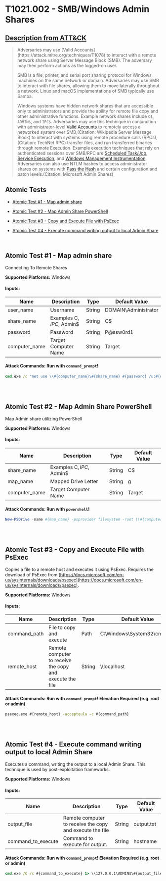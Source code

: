 # T1021.002 - SMB/Windows Admin Shares
## [Description from ATT&CK](https://attack.mitre.org/wiki/Technique/T1021.002)
<blockquote>Adversaries may use [Valid Accounts](https://attack.mitre.org/techniques/T1078) to interact with a remote network share using Server Message Block (SMB). The adversary may then perform actions as the logged-on user.

SMB is a file, printer, and serial port sharing protocol for Windows machines on the same network or domain. Adversaries may use SMB to interact with file shares, allowing them to move laterally throughout a network. Linux and macOS implementations of SMB typically use Samba.

Windows systems have hidden network shares that are accessible only to administrators and provide the ability for remote file copy and other administrative functions. Example network shares include `C$`, `ADMIN$`, and `IPC$`. Adversaries may use this technique in conjunction with administrator-level [Valid Accounts](https://attack.mitre.org/techniques/T1078) to remotely access a networked system over SMB,(Citation: Wikipedia Server Message Block) to interact with systems using remote procedure calls (RPCs),(Citation: TechNet RPC) transfer files, and run transferred binaries through remote Execution. Example execution techniques that rely on authenticated sessions over SMB/RPC are [Scheduled Task/Job](https://attack.mitre.org/techniques/T1053), [Service Execution](https://attack.mitre.org/techniques/T1569/002), and [Windows Management Instrumentation](https://attack.mitre.org/techniques/T1047). Adversaries can also use NTLM hashes to access administrator shares on systems with [Pass the Hash](https://attack.mitre.org/techniques/T1550/002) and certain configuration and patch levels.(Citation: Microsoft Admin Shares)</blockquote>

## Atomic Tests

- [Atomic Test #1 - Map admin share](#atomic-test-1---map-admin-share)

- [Atomic Test #2 - Map Admin Share PowerShell](#atomic-test-2---map-admin-share-powershell)

- [Atomic Test #3 - Copy and Execute File with PsExec](#atomic-test-3---copy-and-execute-file-with-psexec)

- [Atomic Test #4 - Execute command writing output to local Admin Share](#atomic-test-4---execute-command-writing-output-to-local-admin-share)


<br/>

## Atomic Test #1 - Map admin share
Connecting To Remote Shares

**Supported Platforms:** Windows




#### Inputs:
| Name | Description | Type | Default Value | 
|------|-------------|------|---------------|
| user_name | Username | String | DOMAIN&#92;Administrator|
| share_name | Examples C$, IPC$, Admin$ | String | C$|
| password | Password | String | P@ssw0rd1|
| computer_name | Target Computer Name | String | Target|


#### Attack Commands: Run with `command_prompt`! 


```cmd
cmd.exe /c "net use \\#{computer_name}\#{share_name} #{password} /u:#{user_name}"
```






<br/>
<br/>

## Atomic Test #2 - Map Admin Share PowerShell
Map Admin share utilizing PowerShell

**Supported Platforms:** Windows




#### Inputs:
| Name | Description | Type | Default Value | 
|------|-------------|------|---------------|
| share_name | Examples C$, IPC$, Admin$ | String | C$|
| map_name | Mapped Drive Letter | String | g|
| computer_name | Target Computer Name | String | Target|


#### Attack Commands: Run with `powershell`! 


```powershell
New-PSDrive -name #{map_name} -psprovider filesystem -root \\#{computer_name}\#{share_name}
```






<br/>
<br/>

## Atomic Test #3 - Copy and Execute File with PsExec
Copies a file to a remote host and executes it using PsExec. Requires the download of PsExec from [https://docs.microsoft.com/en-us/sysinternals/downloads/psexec](https://docs.microsoft.com/en-us/sysinternals/downloads/psexec).

**Supported Platforms:** Windows




#### Inputs:
| Name | Description | Type | Default Value | 
|------|-------------|------|---------------|
| command_path | File to copy and execute | Path | C:&#92;Windows&#92;System32&#92;cmd.exe|
| remote_host | Remote computer to receive the copy and execute the file | String | &#92;&#92;localhost|


#### Attack Commands: Run with `command_prompt`!  Elevation Required (e.g. root or admin) 


```cmd
psexec.exe #{remote_host} -accepteula -c #{command_path}
```






<br/>
<br/>

## Atomic Test #4 - Execute command writing output to local Admin Share
Executes a command, writing the output to a local Admin Share.
This technique is used by post-exploitation frameworks.

**Supported Platforms:** Windows




#### Inputs:
| Name | Description | Type | Default Value | 
|------|-------------|------|---------------|
| output_file | Remote computer to receive the copy and execute the file | String | output.txt|
| command_to_execute | Command to execute for output. | String | hostname|


#### Attack Commands: Run with `command_prompt`!  Elevation Required (e.g. root or admin) 


```cmd
cmd.exe /Q /c #{command_to_execute} 1> \\127.0.0.1\ADMIN$\#{output_file} 2>&1
```






<br/>
